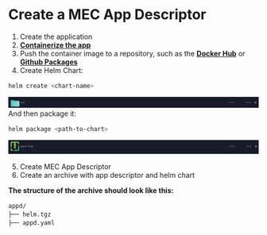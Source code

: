 # Create a MEC App Descriptor

1. Create the application
2. **[Containerize the app](https://docs.docker.com/get-started/02_our_app/)**
3. Push the container image to a repository, such as the **[Docker Hub](https://docs.docker.com/get-started/04_sharing_app/)** or **[Github Packages](https://docs.github.com/en/actions/publishing-packages/publishing-docker-images)**
4. Create Helm Chart:
```bash
helm create <chart-name>
```

![Example Image](./images/create_helm.png)
And then package it:

```bash
helm package <path-to-chart>
```

![Example Image](./images/package_helm.png)

5. Create MEC App Descriptor
6. Create an archive with app descriptor and helm chart

**The structure of the archive should look like this:**

```perl
appd/
├── helm.tgz
├── appd.yaml
```












